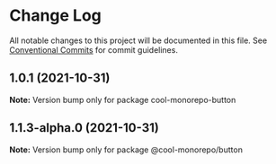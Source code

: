 # Change Log

All notable changes to this project will be documented in this file.
See [Conventional Commits](https://conventionalcommits.org) for commit guidelines.

## 1.0.1 (2021-10-31)

**Note:** Version bump only for package cool-monorepo-button





## 1.1.3-alpha.0 (2021-10-31)

**Note:** Version bump only for package @cool-monorepo/button
